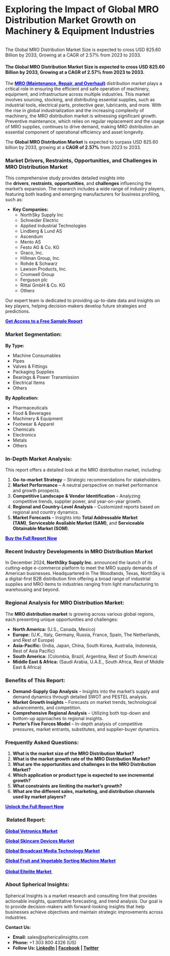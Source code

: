 <div class="wow_read_blog_hdr_img">
<div class="wow_read_blog_hdr_img_innr">
<h1>Exploring the Impact of Global MRO Distribution Market Growth on Machinery &amp; Equipment Industries</h1>
</div>
<div class="wow_main_float_head_img"><img src="https://www.vevioz.com/upload/photos/2025/01/bIP3s3rOEAv3Q1Fh8I35_27_8a4324fdeeab8ec8fd390e9ea0799399_image.jpg" alt="" /></div>
</div>
<div class="read-blog-container">
<div class="read-blog-desc">
<p class="mb-0">The Global MRO Distribution Market Size is expected to cross USD 825.60 Billion by 2033, Growing at a CAGR of 2.57% from 2023 to 2033.</p>
</div>
<div class="read-content">
<div class="markdown prose w-full break-words dark:prose-invert light">
<h4><strong>The Global MRO Distribution Market Size is expected to cross USD 825.60 Billion by 2033, Growing at a CAGR of 2.57% from 2023 to 2033.</strong></h4>
<p>The&nbsp;<span style="color: #0000ff;"><a style="color: #0000ff;" href="https://www.sphericalinsights.com/reports/mro-distribution-market" target="_blank" rel="noopener"><strong>MRO (Maintenance, Repair, and Overhaul)</strong></a></span>&nbsp;distribution market plays a critical role in ensuring the efficient and safe operation of machinery, equipment, and infrastructure across multiple industries. This market involves sourcing, stocking, and distributing essential supplies, such as industrial tools, electrical parts, protective gear, lubricants, and more. With the rise in global industrialization and the increasing complexity of machinery, the MRO distribution market is witnessing significant growth. Preventive maintenance, which relies on regular replacement and the usage of MRO supplies, continues to drive demand, making MRO distribution an essential component of operational efficiency and asset longevity.</p>
<p>The&nbsp;<strong>Global MRO Distribution Market</strong>&nbsp;is expected to surpass USD 825.60 billion by 2033, growing at a&nbsp;<strong>CAGR of 2.57%</strong>&nbsp;from 2023 to 2033.</p>
<h3><strong>Market Drivers, Restraints, Opportunities, and Challenges in MRO Distribution Market</strong></h3>
<p>This comprehensive study provides detailed insights into the&nbsp;<strong>drivers</strong>,&nbsp;<strong>restraints</strong>,&nbsp;<strong>opportunities</strong>, and&nbsp;<strong>challenges</strong>&nbsp;influencing the market&rsquo;s expansion. The research includes a wide range of industry players, featuring both leading and emerging manufacturers for business profiling, such as:</p>
<ul>
<li><strong>Key Companies:</strong>
<ul>
<li>NorthSky Supply Inc</li>
<li>Schneider Electric</li>
<li>Applied Industrial Technologies</li>
<li>Lindberg &amp; Lund AS</li>
<li>Ascendum</li>
<li>Mento AS</li>
<li>Festo AG &amp; Co. KG</li>
<li>Graco, Inc.</li>
<li>Hillman Group, Inc.</li>
<li>Rohde &amp; Schwarz</li>
<li>Lawson Products, Inc.</li>
<li>Cromwell Group</li>
<li>Ferguson plc</li>
<li>Rittal GmbH &amp; Co. KG</li>
<li>Others</li>
</ul>
</li>
</ul>
<p>Our expert team is dedicated to providing up-to-date data and insights on key players, helping decision-makers develop future strategies and predictions.</p>
<p><span style="color: #0000ff;"><strong><a style="color: #0000ff;" href="https://www.sphericalinsights.com/request-sample/7898" target="_new" rel="noopener">Get Access to a Free Sample Report</a></strong></span></p>
<h3><strong>Market Segmentation:</strong></h3>
<p><strong>By Type:</strong></p>
<ul>
<li>Machine Consumables</li>
<li>Pipes</li>
<li>Valves &amp; Fittings</li>
<li>Packaging Supplies</li>
<li>Bearings &amp; Power Transmission</li>
<li>Electrical Items</li>
<li>Others</li>
</ul>
<p><strong>By Application:</strong></p>
<ul>
<li>Pharmaceuticals</li>
<li>Food &amp; Beverages</li>
<li>Machinery &amp; Equipment</li>
<li>Footwear &amp; Apparel</li>
<li>Chemicals</li>
<li>Electronics</li>
<li>Metals</li>
<li>Others</li>
</ul>
<h3><strong>In-Depth Market Analysis:</strong></h3>
<p>This report offers a detailed look at the MRO distribution market, including:</p>
<ol>
<li><strong>Go-to-market Strategy</strong>&nbsp;&ndash; Strategic recommendations for stakeholders.</li>
<li><strong>Market Performance</strong>&nbsp;&ndash; A neutral perspective on market performance and growth prospects.</li>
<li><strong>Competitive Landscape &amp; Vendor Identification</strong>&nbsp;&ndash; Analyzing competitive trends, supplier power, and year-on-year growth.</li>
<li><strong>Regional and Country-Level Analysis</strong>&nbsp;&ndash; Customized reports based on regional and country dynamics.</li>
<li><strong>Market Forecasts</strong>&nbsp;&ndash; Insights into&nbsp;<strong>Total Addressable Market (TAM)</strong>,&nbsp;<strong>Serviceable Available Market (SAM)</strong>, and&nbsp;<strong>Serviceable Obtainable Market (SOM)</strong>.</li>
</ol>
<p><span style="color: #0000ff;"><strong><a style="color: #0000ff;" href="https://www.sphericalinsights.com/checkout/7898" target="_new" rel="noopener">Buy the Full Report Now</a></strong></span></p>
<h3><strong>Recent Industry Developments in MRO Distribution Market</strong></h3>
<p>In December 2024,&nbsp;<strong>NorthSky Supply Inc.</strong>&nbsp;announced the launch of its cutting-edge e-commerce platform to meet the MRO supply demands of American businesses. Headquartered in The Woodlands, Texas, NorthSky is a digital-first B2B distribution firm offering a broad range of industrial supplies and MRO items to industries ranging from light manufacturing to warehousing and beyond.</p>
<h3><strong>Regional Analysis for MRO Distribution Market:</strong></h3>
<p>The&nbsp;<strong>MRO distribution market</strong>&nbsp;is growing across various global regions, each presenting unique opportunities and challenges:</p>
<ul>
<li><strong>North America:</strong>&nbsp;(U.S., Canada, Mexico)</li>
<li><strong>Europe:</strong>&nbsp;(U.K., Italy, Germany, Russia, France, Spain, The Netherlands, and Rest of Europe)</li>
<li><strong>Asia-Pacific:</strong>&nbsp;(India, Japan, China, South Korea, Australia, Indonesia, Rest of Asia Pacific)</li>
<li><strong>South America:</strong>&nbsp;(Colombia, Brazil, Argentina, Rest of South America)</li>
<li><strong>Middle East &amp; Africa:</strong>&nbsp;(Saudi Arabia, U.A.E., South Africa, Rest of Middle East &amp; Africa)</li>
</ul>
<h3><strong>Benefits of This Report:</strong></h3>
<ul>
<li><strong>Demand-Supply Gap Analysis</strong>&nbsp;&ndash; Insights into the market&rsquo;s supply and demand dynamics through detailed SWOT and PESTEL analysis.</li>
<li><strong>Market Growth Insights</strong>&nbsp;&ndash; Forecasts on market trends, technological advancements, and competition.</li>
<li><strong>Comprehensive Regional Analysis</strong>&nbsp;&ndash; Utilizing both top-down and bottom-up approaches to regional insights.</li>
<li><strong>Porter&rsquo;s Five Forces Model</strong>&nbsp;&ndash; In-depth analysis of competitive pressures, market entrants, substitutes, and supplier-buyer dynamics.</li>
</ul>
<h3><strong>Frequently Asked Questions:</strong></h3>
<ol>
<li><strong>What is the market size of the MRO Distribution Market?</strong></li>
<li><strong>What is the market growth rate of the MRO Distribution Market?</strong></li>
<li><strong>What are the opportunities and challenges in the MRO Distribution Market?</strong></li>
<li><strong>Which application or product type is expected to see incremental growth?</strong></li>
<li><strong>What constraints are limiting the market&rsquo;s growth?</strong></li>
<li><strong>What are the different sales, marketing, and distribution channels used by market players?</strong></li>
</ol>
<p><span style="color: #0000ff;"><strong><a style="color: #0000ff;" href="https://www.sphericalinsights.com/reports/mro-distribution-market" target="_new" rel="noopener">Unlock the Full Report Now</a></strong></span></p>
<h3>&nbsp;Related Report:</h3>
<p><span style="color: #0000ff;"><strong><a style="color: #0000ff;" href="https://www.globenewswire.com/news-release/2024/08/15/2931176/0/en/Global-Vetronics-Market-Size-To-Exceed-USD-7-62-Billion-By-2033-CAGR-Of-4-54.html" target="_blank" rel="noopener">Global Vetronics Market</a></strong></span></p>
<p><span style="color: #0000ff;"><strong><a style="color: #0000ff;" href="https://www.globenewswire.com/news-release/2024/08/15/2930649/0/en/Global-Skincare-Devices-Market-Size-To-Worth-USD-49-8-Billion-by-2033-CAGR-of-12-24.html" target="_blank" rel="noopener">Global Skincare Devices Market</a></strong></span></p>
<p><span style="color: #0000ff;"><strong><a style="color: #0000ff;" href="https://www.globenewswire.com/news-release/2024/08/15/2930620/0/en/Global-Broadcast-Media-Technology-Market-Size-To-Worth-USD-91-65-Billion-by-2033-CAGR-of-7-54.html" target="_blank" rel="noopener">Global Broadcast Media Technology Market</a></strong></span></p>
<span style="color: #0000ff;"><strong><a style="color: #0000ff;" href="https://www.sphericalinsights.jp/reports/fruit-and-vegetable-sorting-machine-market" target="_blank" rel="noopener">Global Fruit and Vegetable Sorting Machine Market</a></strong></span></div>
<div class="markdown prose w-full break-words dark:prose-invert light"><span style="color: #0000ff;">&nbsp;</span></div>
<div class="markdown prose w-full break-words dark:prose-invert light"><span style="color: #0000ff;"><strong><a style="color: #0000ff;" href="https://www.sphericalinsights.jp/reports/eitelite-market" target="_blank" rel="noopener">Global Eitelite Market&nbsp;</a></strong></span>
<h3><strong>About Spherical Insights:</strong></h3>
<p>Spherical Insights is a market research and consulting firm that provides actionable insights, quantitative forecasting, and trend analysis. Our goal is to provide decision-makers with forward-looking insights that help businesses achieve objectives and maintain strategic improvements across industries.</p>
<p><strong>Contact Us:</strong></p>
<ul>
<li><strong>Email:</strong>&nbsp;<a rel="noopener">sales@sphericalinsights.com</a></li>
<li><strong>Phone:</strong>&nbsp;+1 303 800 4326 (US)</li>
<li><strong>Follow Us:&nbsp;<a href="https://www.linkedin.com/" target="_new" rel="noopener">LinkedIn</a>&nbsp;|&nbsp;<a href="https://www.facebook.com/" target="_new" rel="noopener">Facebook</a>&nbsp;|&nbsp;<a href="https://www.twitter.com/" target="_new" rel="noopener">Twitter</a></strong></li>
</ul>
</div>
</div>
</div>
